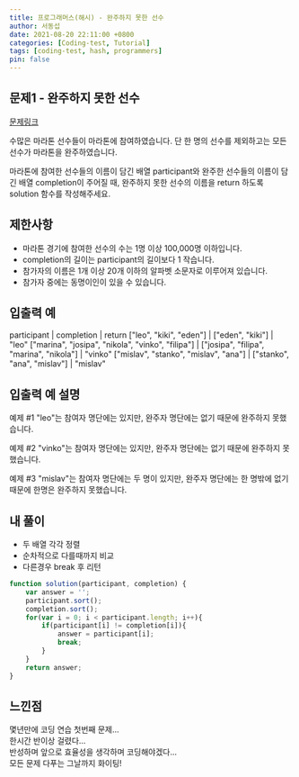 ```yaml
---
title: 프로그래머스(해시) - 완주하지 못한 선수
author: 서동섭
date: 2021-08-20 22:11:00 +0800
categories: [Coding-test, Tutorial]
tags: [coding-test, hash, programmers]
pin: false
---
```


## 문제1 - 완주하지 못한 선수

<a target="_blank" href="https://programmers.co.kr/learn/courses/30/lessons/42576">문제링크</a>

수많은 마라톤 선수들이 마라톤에 참여하였습니다. 단 한 명의 선수를 제외하고는 모든 선수가 마라톤을 완주하였습니다.

마라톤에 참여한 선수들의 이름이 담긴 배열 participant와 완주한 선수들의 이름이 담긴 배열 completion이 주어질 때, 완주하지 못한 선수의 이름을 return 하도록 solution 함수를 작성해주세요.


## 제한사항

- 마라톤 경기에 참여한 선수의 수는 1명 이상 100,000명 이하입니다.
- completion의 길이는 participant의 길이보다 1 작습니다.
- 참가자의 이름은 1개 이상 20개 이하의 알파벳 소문자로 이루어져 있습니다.
- 참가자 중에는 동명이인이 있을 수 있습니다.

## 입출력 예

participant	| completion | return
["leo", "kiki", "eden"] | ["eden", "kiki"] | "leo"
["marina", "josipa", "nikola", "vinko", "filipa"] |	["josipa", "filipa", "marina", "nikola"] | "vinko"
["mislav", "stanko", "mislav", "ana"] | ["stanko", "ana", "mislav"]	| "mislav"

## 입출력 예 설명

예제 #1
"leo"는 참여자 명단에는 있지만, 완주자 명단에는 없기 때문에 완주하지 못했습니다.

예제 #2
"vinko"는 참여자 명단에는 있지만, 완주자 명단에는 없기 때문에 완주하지 못했습니다.

예제 #3
"mislav"는 참여자 명단에는 두 명이 있지만, 완주자 명단에는 한 명밖에 없기 때문에 한명은 완주하지 못했습니다.

## 내 풀이

- 두 배열 각각 정렬
- 순차적으로 다를때까지 비교
- 다른경우 break 후 리턴

```javascript
function solution(participant, completion) {
    var answer = '';
    participant.sort();
    completion.sort();
    for(var i = 0; i < participant.length; i++){
        if(participant[i] != completion[i]){
            answer = participant[i];
            break;
        }        
    }
    return answer;
}
```

## 느낀점

몇년만에 코딩 연습 첫번째 문제...<br/>
한시간 반이상 걸렸다...<br/>
반성하며 앞으로 효율성을 생각하며 코딩해야겠다...<br/>
모든 문제 다푸는 그날까지 화이팅!